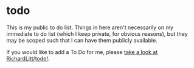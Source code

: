 # todo

This is my public to do list. Things in here aren't necessarily on my immediate to do list (which I keep private, for obvious reasons), but they may be scoped such that I can have them publicly available.

If you would like to add a To Do for me, please [take a look at RichardLitt/todo!](https://github.com/RichardLitt/todo).
